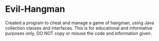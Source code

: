 # Evil-Hangman
Created a program to cheat and manage a game of hangman, using Java collection classes and interfaces.
This is for educational and informative purposes only, DO NOT copy or misuse the code and information given.
